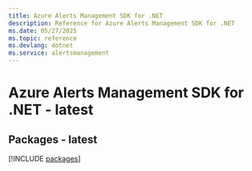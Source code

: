```yaml
---
title: Azure Alerts Management SDK for .NET
description: Reference for Azure Alerts Management SDK for .NET
ms.date: 05/27/2025
ms.topic: reference
ms.devlang: dotnet
ms.service: alertsmanagement
---
```

# Azure Alerts Management SDK for .NET - latest
## Packages - latest
[!INCLUDE [packages](alerts-management-index.md)]